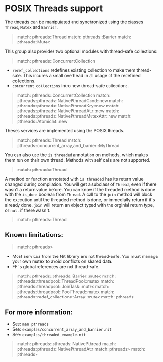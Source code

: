 # POSIX Threads support


The threads can be manipulated and synchronized using the classes `Thread`,
`Mutex` and `Barrier`.

> match: pthreads::Thread
> match: pthreads::Barrier
> match: pthreads::Mutex

This group also provides two optional modules with thread-safe collections:

> match: pthreads::ConcurrentCollection

* `redef_collections` redefines existing collection to make them thread-safe.
  This incures a small overhead in all usage of the redefined collections.
* `concurrent_collections` intro new thread-safe collections.

> match: pthreads::ConcurrentCollection
> match: pthreads::pthreads::NativePthreadCond::new
> match: pthreads::pthreads::NativePthreadKey::new
> match: pthreads::pthreads::NativePthreadAttr::new
> match: pthreads::pthreads::NativePthreadMutexAttr::new
> match: pthreads::AtomicInt::new

Theses services are implemented using the POSIX threads.

> match: pthreads::Thread
> match: pthreads::concurrent_array_and_barrier::MyThread

You can also use the `is threaded` annotation on methods, which makes them run on their own thread.
Methods with self calls are not supported.

> match: pthreads::Thread

A method or function annotated with `is threaded` has its return value changed during compilation.
You will get a subclass of `Thread`, even if there wasn't a return value before. You can know if the threaded method is done with the `is_done` boolean from `Thread`.
A call to the `join` method will block the execution until the threaded method is done, or immediatly return if it's already done.
`join` will return an object typed with the orginial return type, or `null` if there wasn't.

> match: pthreads::Thread

## Known limitations:

> match: pthreads>

* Most services from the Nit library are not thread-safe. You must manage
  your own mutex to avoid conflicts on shared data.
* FFI's global references are not thread-safe.

> match: pthreads::pthreads::Barrier::mutex
> match: pthreads::threadpool::ThreadPool::mutex
> match: pthreads::threadpool::JoinTask::mutex
> match: pthreads::threadpool::PoolThread::mutex
> match: pthreads::redef_collections::Array::mutex
> match: pthreads

## For more information:

* See: `man pthreads`
* See: `examples/concurrent_array_and_barrier.nit`
* See: `examples/threaded_example.nit`

> match: pthreads::pthreads::NativePthread
> match: pthreads::pthreads::NativePthreadAttr
> match: pthreads>
> match: pthreads>

